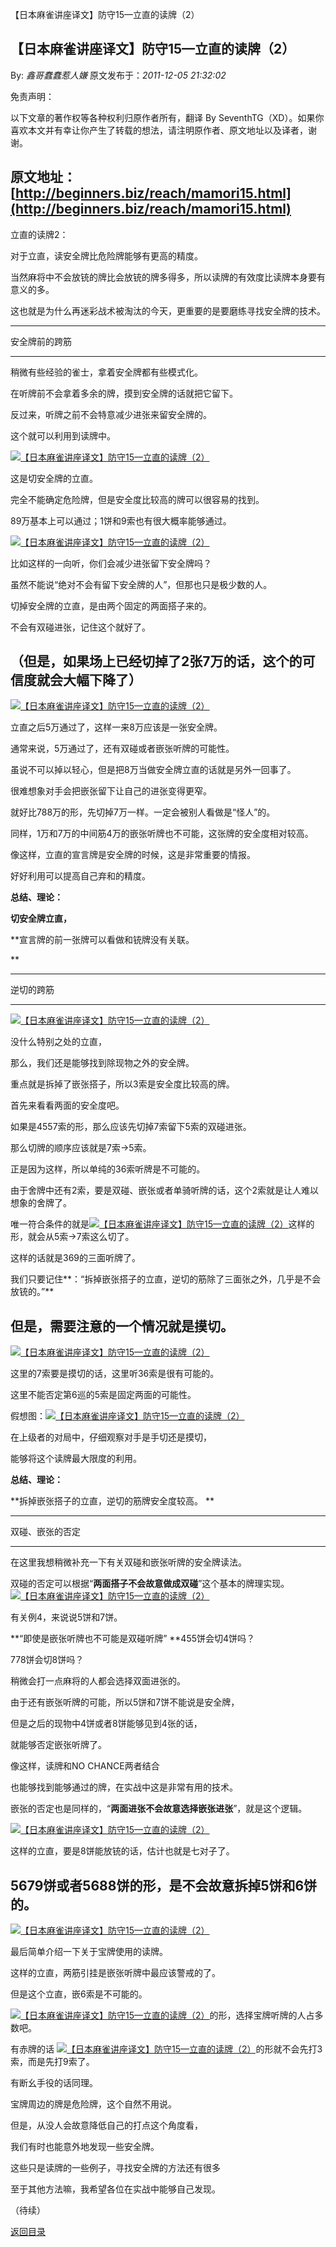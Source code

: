 【日本麻雀讲座译文】防守15—立直的读牌（2）
## 【日本麻雀讲座译文】防守15—立直的读牌（2）

By: *鑫哥蠢蠢惹人嫌* 原文发布于：*2011-12-05 21:32:02*

免责声明：

以下文章的著作权等各种权利归原作者所有，翻译 By
SeventhTG（XD）。如果你喜欢本文并有幸让你产生了转载的想法，请注明原作者、原文地址以及译者，谢谢。

原文地址：[http://beginners.biz/reach/mamori15.html](http://beginners.biz/reach/mamori15.html)
------------------------------------------------------------------------------------
立直的读牌2：

 

对于立直，读安全牌比危险牌能够有更高的精度。

当然麻将中不会放铳的牌比会放铳的牌多得多，所以读牌的有效度比读牌本身要有意义的多。

 

这也就是为什么再迷彩战术被淘汰的今天，更重要的是要磨练寻找安全牌的技术。

------------------------------------------------------------------------------------

 安全牌前的跨筋

------------------------------------------------------------------------------------

稍微有些经验的雀士，拿着安全牌都有些模式化。

在听牌前不会拿着多余的牌，摸到安全牌的话就把它留下。

反过来，听牌之前不会特意减少进张来留安全牌的。

 

这个就可以利用到读牌中。

[![【日本麻雀讲座译文】防守15&mdash;立直的读牌（2）](http://s7.sinaimg.cn/middle/7f78b76fxb239432bf286&amp;690)](http://photo.blog.sina.com.cn/showpic.html#blogid=7f78b76f0100zybf&url=http://s7.sinaimg.cn/orignal/7f78b76fxb239432bf286)

这是切安全牌的立直。

完全不能确定危险牌，但是安全度比较高的牌可以很容易的找到。

89万基本上可以通过；1饼和9索也有很大概率能够通过。

 

[![【日本麻雀讲座译文】防守15&mdash;立直的读牌（2）](http://s15.sinaimg.cn/middle/7f78b76ftb3586ecf083e&amp;690)](http://photo.blog.sina.com.cn/showpic.html#blogid=7f78b76f0100zybf&url=http://s15.sinaimg.cn/orignal/7f78b76ftb3586ecf083e)

比如这样的一向听，你们会减少进张留下安全牌吗？

虽然不能说“绝对不会有留下安全牌的人”，但那也只是极少数的人。

 

切掉安全牌的立直，是由两个固定的两面搭子来的。

不会有双碰进张，记住这个就好了。

（但是，如果场上已经切掉了2张7万的话，这个的可信度就会大幅下降了）
------------------------------------------------------------------------------------

[![【日本麻雀讲座译文】防守15&mdash;立直的读牌（2）](http://s8.sinaimg.cn/middle/7f78b76ft7855a4d0a877&amp;690)](http://photo.blog.sina.com.cn/showpic.html#blogid=7f78b76f0100zybf&url=http://s8.sinaimg.cn/orignal/7f78b76ft7855a4d0a877)

立直之后5万通过了，这样一来8万应该是一张安全牌。

通常来说，5万通过了，还有双碰或者嵌张听牌的可能性。

虽说不可以掉以轻心，但是把8万当做安全牌立直的话就是另外一回事了。

很难想象对手会把嵌张留下让自己的进张变得更窄。

就好比788万的形，先切掉7万一样。一定会被别人看做是“怪人”的。

同样，1万和7万的中间筋4万的嵌张听牌也不可能，这张牌的安全度相对较高。

 

像这样，立直的宣言牌是安全牌的时候，这是非常重要的情报。

好好利用可以提高自己弃和的精度。

 

**总结、理论：**

**切安全牌立直，**

**宣言牌的前一张牌可以看做和铳牌没有关联。

**

------------------------------------------------------------------------------------

逆切的跨筋

------------------------------------------------------------------------------------

[![【日本麻雀讲座译文】防守15&mdash;立直的读牌（2）](http://s6.sinaimg.cn/middle/7f78b76ftb35894f5c455&amp;690)](http://photo.blog.sina.com.cn/showpic.html#blogid=7f78b76f0100zybf&url=http://s6.sinaimg.cn/orignal/7f78b76ftb35894f5c455)

没什么特别之处的立直，

那么，我们还是能够找到除现物之外的安全牌。

重点就是拆掉了嵌张搭子，所以3索是安全度比较高的牌。

 

首先来看看两面的安全度吧。

如果是4557索的形，那么应该先切掉7索留下5索的双碰进张。

那么切牌的顺序应该就是7索→5索。

正是因为这样，所以单纯的36索听牌是不可能的。

 

由于舍牌中还有2索，要是双碰、嵌张或者单骑听牌的话，这个2索就是让人难以想象的舍牌了。

唯一符合条件的就是[![【日本麻雀讲座译文】防守15&mdash;立直的读牌（2）](http://s13.sinaimg.cn/middle/7f78b76ftb358ac7f319c&amp;690)](http://photo.blog.sina.com.cn/showpic.html#blogid=7f78b76f0100zybf&url=http://s13.sinaimg.cn/orignal/7f78b76ftb358ac7f319c)这样的形，就会从5索→7索这么切了。

这样的话就是369的三面听牌了。

 

我们只要记住**：“拆掉嵌张搭子的立直，逆切的筋除了三面张之外，几乎是不会放铳的。”**

但是，需要注意的一个情况就是摸切。
------------------------------------------------------------------------------------
[![【日本麻雀讲座译文】防守15&mdash;立直的读牌（2）](http://s1.sinaimg.cn/middle/7f78b76ftb358b8b10500&amp;690)](http://photo.blog.sina.com.cn/showpic.html#blogid=7f78b76f0100zybf&url=http://s1.sinaimg.cn/orignal/7f78b76ftb358b8b10500)

这里的7索要是摸切的话，这里听36索是很有可能的。

这里不能否定第6巡的5索是固定两面的可能性。

假想图：[![【日本麻雀讲座译文】防守15&mdash;立直的读牌（2）](http://s5.sinaimg.cn/middle/7f78b76ftb358dcac73d4&amp;690)](http://photo.blog.sina.com.cn/showpic.html#blogid=7f78b76f0100zybf&url=http://s5.sinaimg.cn/orignal/7f78b76ftb358dcac73d4)

在上级者的对局中，仔细观察对手是手切还是摸切，

能够将这个读牌最大限度的利用。

 

**总结、理论：**

**拆掉嵌张搭子的立直，逆切的筋牌安全度较高。
**

------------------------------------------------------------------------------------

双碰、嵌张的否定

------------------------------------------------------------------------------------

在这里我想稍微补充一下有关双碰和嵌张听牌的安全牌读法。

 

双碰的否定可以根据“**两面搭子不会故意做成双碰**”这个基本的牌理实现。
[![【日本麻雀讲座译文】防守15&mdash;立直的读牌（2）](http://s14.sinaimg.cn/middle/7f78b76ftb358f4272edd&amp;690)](http://photo.blog.sina.com.cn/showpic.html#blogid=7f78b76f0100zybf&url=http://s14.sinaimg.cn/orignal/7f78b76ftb358f4272edd)

有关例4，来说说5饼和7饼。

**“即使是嵌张听牌也不可能是双碰听牌”
**455饼会切4饼吗？

778饼会切8饼吗？

稍微会打一点麻将的人都会选择双面进张的。

 

由于还有嵌张听牌的可能，所以5饼和7饼不能说是安全牌，

但是之后的现物中4饼或者8饼能够见到4张的话，

就能够否定嵌张听牌了。

 

像这样，读牌和NO CHANCE两者结合

也能够找到能够通过的牌，在实战中这是非常有用的技术。

 

嵌张的否定也是同样的，“**两面进张不会故意选择嵌张进张**”，就是这个逻辑。

[![【日本麻雀讲座译文】防守15&mdash;立直的读牌（2）](http://s9.sinaimg.cn/middle/7f78b76ft7855b56a45f8&amp;690)](http://photo.blog.sina.com.cn/showpic.html#blogid=7f78b76f0100zybf&url=http://s9.sinaimg.cn/orignal/7f78b76ft7855b56a45f8)

这样的立直，要是8饼能放铳的话，估计也就是七对子了。

5679饼或者5688饼的形，是不会故意拆掉5饼和6饼的。
------------------------------------------------------------------------------------

[![【日本麻雀讲座译文】防守15&mdash;立直的读牌（2）](http://s1.sinaimg.cn/middle/7f78b76ftb3591cb56f20&amp;690)](http://photo.blog.sina.com.cn/showpic.html#blogid=7f78b76f0100zybf&url=http://s1.sinaimg.cn/orignal/7f78b76ftb3591cb56f20)

最后简单介绍一下关于宝牌使用的读牌。

这样的立直，两筋引挂是嵌张听牌中最应该警戒的了。

但是这个立直，嵌6索是不可能的。

[![【日本麻雀讲座译文】防守15&mdash;立直的读牌（2）](http://s1.sinaimg.cn/middle/7f78b76ftb3592919d490&amp;690)](http://photo.blog.sina.com.cn/showpic.html#blogid=7f78b76f0100zybf&url=http://s1.sinaimg.cn/orignal/7f78b76ftb3592919d490)的形，选择宝牌听牌的人占多数吧。

有赤牌的话
[![【日本麻雀讲座译文】防守15&mdash;立直的读牌（2）](http://s8.sinaimg.cn/middle/7f78b76ftb3593e77de87&amp;690)](http://photo.blog.sina.com.cn/showpic.html#blogid=7f78b76f0100zybf&url=http://s8.sinaimg.cn/orignal/7f78b76ftb3593e77de87)的形就不会先打3索，而是先打9索了。

有断幺手役的话同理。

 

宝牌周边的牌是危险牌，这个自然不用说。

但是，从没人会故意降低自己的打点这个角度看，

我们有时也能意外地发现一些安全牌。

 

这些只是读牌的一些例子，寻找安全牌的方法还有很多

至于其他方法嘛，我希望各位在实战中能够自己发现。

 

 

（待续）

[返回目录](index.html)

